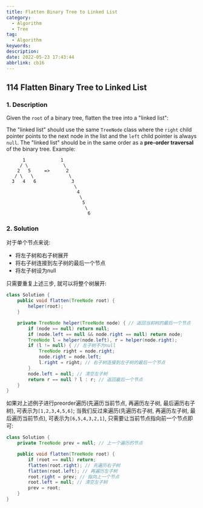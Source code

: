 ```yaml
---
title: Flatten Binary Tree to Linked List
category:
  - Algorithm
  - Tree
tag:
  - Algorithm
keywords:
description:
date: 2022-05-23 17:43:44
abbrlink: cb16
---
```


## 114 Flatten Binary Tree to Linked List
### 1. Description
Given the `root` of a binary tree, flatten the tree into a "linked list":

The "linked list" should use the same `TreeNode` class where the `right` child pointer points to the next node in the list and the `left` child pointer is always `null`.
The "linked list" should be in the same order as a **pre-order traversal** of the binary tree.
Example:
```
      1             1
     / \             \
    2   5     =>      2
   / \   \             \
  3   4   6             3
                         \
                          4
                           \
                            5
                             \
                              6
```

### 2. Solution
对于单个节点来说:
* 将左子树和右子树展开
* 将右子树连接到左子树的最后一个节点
* 将左子树设为null

只需要重复上述三步, 就可以将整个树展开:
```java
class Solution {
    public void flatten(TreeNode root) {
        helper(root);
    }

    private TreeNode helper(TreeNode node) { // 返回当前树的最后一个节点
        if (node == null) return null;
        if (node.left == null && node.right == null) return node;
        TreeNode l = helper(node.left), r = helper(node.right);
        if (l != null) { // 左子树不为null
            TreeNode right = node.right;
            node.right = node.left;
            l.right = right; // 右子树连接到左子树的最后一个节点
        }
        node.left = null; // 清空左子树
        return r == null ? l : r; // 返回最后一个节点
    }
}
```

如果对上述例子进行preorder遍历(先遍历当前节点, 再遍历左子树, 最后遍历右子树), 可表示为`[1,2,3,4,5,6]`; 当我们反过来遍历(先遍历右子树, 再遍历左子树, 最后遍历当前节点), 可表示为`[6,5,4,3,2,1]`, 只需要让当前节点指向前一个节点即可:
```java
class Solution {
    private TreeNode prev = null; // 上一个遍历的节点

    public void flatten(TreeNode root) {
        if (root == null) return;
        flatten(root.right); // 先遍历右子树
        flatten(root.left); // 再遍历左子树
        root.right = prev; // 指向上一个节点
        root.left = null; // 清空左子树
        prev = root;
    }
}
```

